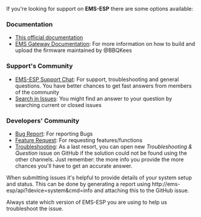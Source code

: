 If you're looking for support on **EMS-ESP** there are some options available:

### Documentation

- [This official documentation](https://emsesp.github.io/docs/#/)
- [EMS Gateway Documentation](https://bbqkees-electronics.nl/wiki/): For more information on how to build and upload the firmware maintained by @BBQKees

### Support's Community

- [EMS-ESP Support Chat](https://discord.gg/3J3GgnzpyT): For support, troubleshooting and general questions. You have better chances to get fast answers from members of the community
- [Search in Issues](https://github.com/emsesp/EMS-ESP/issues): You might find an answer to your question by searching current or closed issues

### Developers' Community

- [Bug Report](https://github.com/emsesp/EMS-ESP/issues/new?template=bug_report.md): For reporting Bugs
- [Feature Request](https://github.com/emsesp/EMS-ESP/issues/new?template=feature_request.md): For requesting features/functions
- [Troubleshooting](https://github.com/emsesp/EMS-ESP/issues/new?template=questions---troubleshooting.md): As a last resort, you can open new _Troubleshooting & Question_ issue on GitHub if the solution could not be found using the other channels. Just remember: the more info you provide the more chances you'll have to get an accurate answer.

When submitting issues it's helpful to provide details of your system setup and status. This can be done by generating a report using http://ems-esp/api?device=system&cmd=info and attaching this to the GitHub issue.

Always state which version of EMS-ESP you are using to help us troubleshoot the issue.
